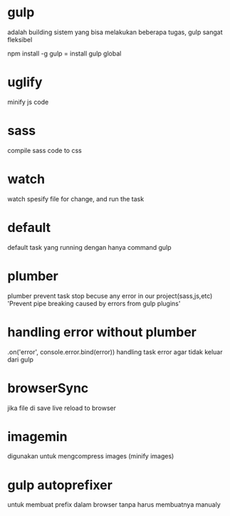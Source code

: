 # gulp
adalah building sistem yang bisa melakukan beberapa tugas, gulp sangat fleksibel

npm install -g gulp = install gulp global

# uglify
minify js code

# sass
compile sass code to css

# watch
watch spesify file for change, and run the task

# default
default task yang running dengan hanya command gulp

# plumber
plumber prevent task stop becuse any error in our project(sass,js,etc)
'Prevent pipe breaking caused by errors from gulp plugins'

# handling error without plumber
.on('error', console.error.bind(error))
handling task error agar tidak keluar dari gulp

# browserSync
jika file di save live reload to browser

# imagemin
digunakan untuk mengcompress images (minify images)

# gulp autoprefixer
untuk membuat prefix dalam browser tanpa harus membuatnya manualy
